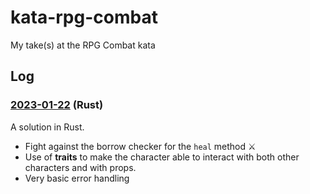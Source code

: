 # kata-rpg-combat

My take(s) at the RPG Combat kata

## Log

### [2023-01-22](./2023-01-22-rust/README.md) (Rust)

A solution in Rust.

- Fight against the borrow checker for the `heal` method ⚔️
- Use of **traits** to make the character able to interact with both other characters and with props.
- Very basic error handling
